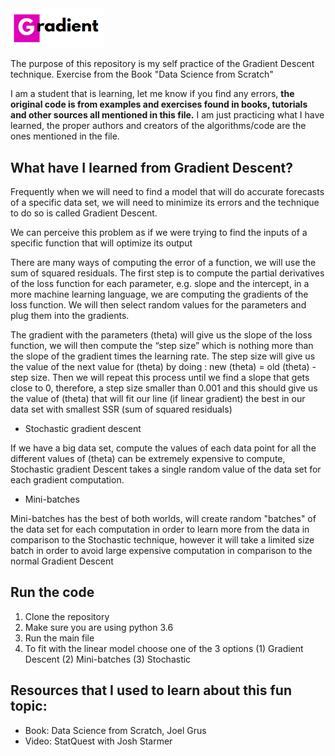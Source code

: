 <img src="img/logo.png" alt="logo" width="150" heigth="150"/>


The purpose of this repository is my self practice of the Gradient Descent technique. Exercise from the Book "Data Science from Scratch"

I am a student that is learning, let me know if you find any errors, **the original code is from examples and exercises found in books, tutorials and other sources all mentioned in this file.** I am just practicing what I have learned, the proper authors and creators of the algorithms/code are the ones mentioned in the file.



## What  have I learned from Gradient Descent?

Frequently when we will need to find a model that will do accurate forecasts of a specific data set, we will need to minimize its errors and the technique to do so is called Gradient Descent.

We can perceive this problem as if we were trying to find the inputs of a specific function that will optimize its output

There are many ways of computing the error of a function, we will use the sum of squared residuals. The first step is to compute the partial derivatives of the loss function for each parameter, e.g. slope and the intercept, in a more machine learning language, we are computing the gradients of the loss function. We will then select random values for the parameters and plug them into the gradients.

The gradient with the parameters (theta) will give us the slope of the loss function, we will then compute the “step size” which is nothing more than the slope of the gradient times the learning rate. The step size will give us the value of the next value for (theta) by doing :
new (theta) = old (theta) - step size. Then we will repeat this process until we find a slope that gets close to 0, therefore, a step size smaller than 0.001 and this should give us the value of (theta) that will fit our line (if linear gradient) the best in our data set with smallest SSR (sum of squared residuals)

* Stochastic gradient descent

If we have a big data set, compute the values of each data point for all the different values of (theta) can be extremely expensive to compute, Stochastic gradient Descent takes a single random value of the data set for each gradient computation.
* Mini-batches

Mini-batches has the best of both worlds, will create random "batches" of the data set for each computation in order to learn more from the data in comparison to the Stochastic technique, however it will take a limited size batch in order to avoid large expensive computation in comparison to the normal Gradient Descent


## Run the code

1. Clone the repository
2. Make sure you are using python 3.6
3. Run the main file
4. To fit with the linear model choose one of the 3 options (1) Gradient Descent (2) Mini-batches (3) Stochastic



## Resources that I used to learn about this fun topic:
- Book: Data Science from Scratch, Joel Grus
- Video: StatQuest with Josh Starmer
